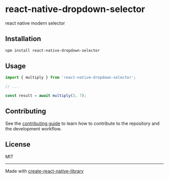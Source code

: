 # react-native-dropdown-selector

react native modern selector

## Installation

```sh
npm install react-native-dropdown-selector
```

## Usage

```js
import { multiply } from 'react-native-dropdown-selector';

// ...

const result = await multiply(3, 7);
```

## Contributing

See the [contributing guide](CONTRIBUTING.md) to learn how to contribute to the repository and the development workflow.

## License

MIT

---

Made with [create-react-native-library](https://github.com/callstack/react-native-builder-bob)

